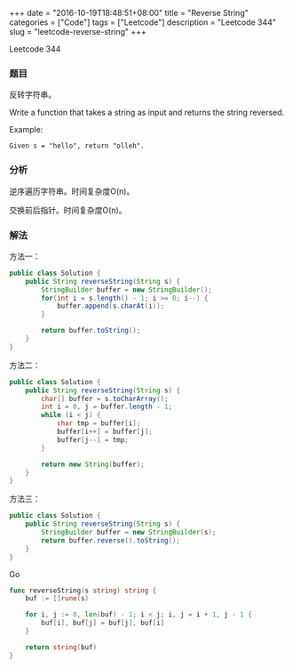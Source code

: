 +++
date = "2016-10-19T18:48:51+08:00"
title = "Reverse String"
categories = ["Code"]
tags = ["Leetcode"]
description = "Leetcode 344"
slug = "leetcode-reverse-string"
+++


Leetcode 344

### 题目

反转字符串。

Write a function that takes a string as input and returns the string reversed.

Example:

```console
Given s = "hello", return "olleh".
```

### 分析

逆序遍历字符串。时间复杂度O(n)。

交换前后指针。时间复杂度O(n)。

### 解法

方法一：

```java
public class Solution {
    public String reverseString(String s) {
        StringBuilder buffer = new StringBuilder();
        for(int i = s.length() - 1; i >= 0; i--) {
            buffer.append(s.charAt(i));
        }

        return buffer.toString();
    }
}
```

方法二：

```java
public class Solution {
    public String reverseString(String s) {
        char[] buffer = s.toCharArray();
        int i = 0, j = buffer.length - 1;
        while (i < j) {
            char tmp = buffer[i];
            buffer[i++] = buffer[j];
            buffer[j--] = tmp;
        }

        return new String(buffer);
    }
}
```

方法三：

```java
public class Solution {
    public String reverseString(String s) {
        StringBuilder buffer = new StringBuilder(s);
        return buffer.reverse().toString();
    }
}
```

Go

```go
func reverseString(s string) string {
    buf := []rune(s)

    for i, j := 0, len(buf) - 1; i < j; i, j = i + 1, j - 1 {
        buf[i], buf[j] = buf[j], buf[i]
    }

    return string(buf)
}
```